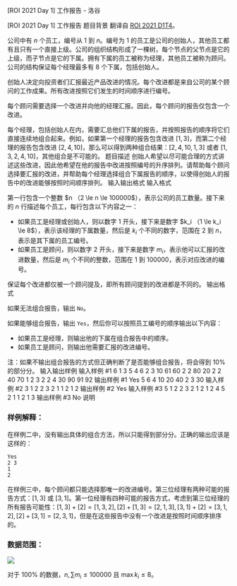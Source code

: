 



[ROI 2021 Day 1] 工作报告 - 洛谷














[ROI 2021 Day 1] 工作报告
题目背景
翻译自 [ROI 2021 D1T4](https://neerc.ifmo.ru/school/archive/2020-2021/ru-olymp-roi-2021-day1.pdf)。

公司中有 $n$ 个员工，编号从 $1$ 到 $n$。编号为 $1$ 的员工是公司的创始人，其他员工都有且只有一个直接上级。公司的组织结构形成了一棵树，每个节点的父节点是它的上级，而子节点是它的下属。拥有下属的员工被称为经理，其他员工被称为顾问。公司的结构保证每个经理最多有 $8$ 个下属，包括创始人。

创始人决定向投资者们汇报最近产品改进的情况。每个改进都是来自公司的某个顾问的工作成果。所有改进按照它们发生的时间顺序进行编号。

每个顾问需要选择一个改进并向他的经理汇报。因此，每个顾问的报告仅包含一个改进。

每个经理，包括创始人在内，需要汇总他们下属的报告，并按照报告的顺序将它们直接连续地组合起来。例如，如果第一个经理的报告包含改进 $[1, 3]$，而第二个经理的报告包含改进 $[2, 4, 10]$，那么可以得到两种组合结果：$[2, 4, 10, 1, 3]$ 或者 $[1, 3, 2, 4, 10]$，其他组合是不可能的。
题目描述
创始人希望以尽可能合理的方式讲述这些改进，因此他希望在他的报告中改进按照编号的升序排列。请帮助每个顾问选择要汇报的改进，并帮助每个经理选择组合下属报告的顺序，以使得创始人的报告中的改进能够按照时间顺序排列。
输入输出格式
输入格式

第一行包含一个整数 $n $（$2 \le n \le 100000$），表示公司的员工数量。接下来的 $n$ 行描述每个员工，每行包含以下内容之一：
- 如果员工是经理或创始人，则以数字 $1$ 开头，接下来是数字 $k_i $（$1 \le k_i \le 8$），表示该经理的下属数量，然后是 $k_i$ 个不同的数字，范围在 $2$ 到 $n$，表示是其下属的员工编号。
- 如果员工是顾问，则以数字 $2$ 开头，接下来是数字 $m_i$，表示他可以汇报的改进数量，然后是 $m_i$ 个不同的整数，范围在 $1$ 到 $100000$，表示对应改进的编号。

保证每个改进都仅被一个顾问提及，即所有顾问提到的改进都是不同的。
输出格式

如果无法组合报告，输出 `No`。

如果能够组合报告，输出 `Yes`，然后你可以按照员工编号的顺序输出以下内容：
- 如果员工是经理，则输出他的下属在组合报告中的顺序。
- 如果员工是顾问，则输出他需要汇报的改进编号。

注：如果不输出组合报告的方式但正确判断了是否能够组合报告，将会得到 $10\%$ 的部分分。
输入输出样例
输入样例 #1
6
1 3 5 4 6
2 3 10 61 60
2 2 80 20
2 2 40 70
1 2 3 2
2 4 30 90 91 92
输出样例 #1
Yes
5 6 4
10
20
40
2 3
30
输入样例 #2
3
1 2 2 3
2 1 1
2 1 2
输出样例 #2
Yes
输入样例 #3
5
1 2 2 3
2 1 2
1 2 4 5
2 1 1
2 1 3
输出样例 #3
No
说明
### 样例解释：

在样例二中，没有输出具体的组合方法，所以只能得到部分分。正确的输出应该是这样的：
```text
Yes
2 3
1
2
```
在样例三中，每个顾问都只能选择那唯一的改进编号。第三位经理有两种可能的报告方式：$[1, 3]$ 或 $[3, 1]$。第一位经理有四种可能的报告方式，考虑到第三位经理的所有报告可能性：$[1, 3] + [2] = [1, 3, 2],[2] + [1, 3] = [2, 1, 3],[3, 1 ] + [2] = [3, 1, 2],[2] + [3, 1] = [2, 3, 1]$，但是在这些报告中没有一个改进是按照时间顺序排序的。

### 数据范围：

![](https://cdn.luogu.com.cn/upload/image_hosting/mchn5bpr.png)

对于 $100\%$ 的数据，$n,\sum m_i \le 100 000$ 且 $\max k_i\le8$。






